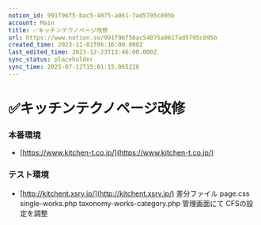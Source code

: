 ```yaml
---
notion_id: 991f96f5-bac5-4075-a061-7ad5795c895b
account: Main
title: ✅キッチンテクノページ改修
url: https://www.notion.so/991f96f5bac54075a0617ad5795c895b
created_time: 2023-11-01T06:16:00.000Z
last_edited_time: 2023-12-23T13:46:00.000Z
sync_status: placeholder
sync_time: 2025-07-12T15:01:15.065226
---
```

# ✅キッチンテクノページ改修

### 本番環境
  - [https://www.kitchen-t.co.jp/](https://www.kitchen-t.co.jp/)
### テスト環境
  - [http://kitchent.xsrv.jp/](http://kitchent.xsrv.jp/)
差分ファイル
page.css
single-works.php
taxonomy-works-category.php
管理画面にて
CFSの設定を調整
